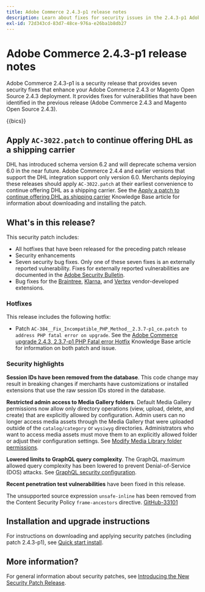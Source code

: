 ```yaml
---
title: Adobe Commerce 2.4.3-p1 release notes
description: Learn about fixes for security issues in the 2.4.3-p1 Adobe Commerce release.
exl-id: 72d343cd-83d7-48ce-976a-e26ba1b8db27
---
```

# Adobe Commerce 2.4.3-p1 release notes

Adobe Commerce 2.4.3-p1 is a security release that provides seven security fixes that enhance your Adobe Commerce 2.4.3 or Magento Open Source 2.4.3 deployment. It provides fixes for vulnerabilities that have been identified in the previous release (Adobe Commerce 2.4.3 and Magento Open Source 2.4.3).

{{bics}}

## Apply `AC-3022.patch` to continue offering DHL as a shipping carrier

DHL has introduced schema version 6.2 and will deprecate schema version 6.0 in the near future. Adobe Commerce 2.4.4 and earlier versions that support the DHL integration support only version 6.0. Merchants deploying these releases should apply `AC-3022.patch` at their earliest convenience to continue offering DHL as a shipping carrier. See the [Apply a patch to continue offering DHL as shipping carrier](https://support.magento.com/hc/en-us/articles/7707818131597-Apply-a-patch-to-continue-offering-DHL-as-shipping-carrier) Knowledge Base article for information about downloading and installing the patch.

## What's in this release?

This security patch includes:

*  All hotfixes that have been released for the preceding patch release
*  Security enhancements
*  Seven security bug fixes. Only one of these seven fixes is an externally reported vulnerability. Fixes for externally reported vulnerabilities are documented in the [Adobe Security Bulletin](https://helpx.adobe.com/security/products/magento/apsb21-86.html).
*  Bug fixes for the [Braintree](https://docs.magento.com/user-guide/payment/braintree.html), [Klarna](https://docs.magento.com/user-guide/payment/klarna.html#changes-in-the-latest-release), and [Vertex](https://docs.magento.com/user-guide/tax/vertex.html#changes-in-the-latest-release) vendor-developed extensions.

### Hotfixes

This release includes the following hotfix:

*  Patch `AC-384__Fix_Incompatible_PHP_Method__2.3.7-p1_ce.patch to address PHP fatal error on upgrade`. See the [Adobe Commerce upgrade 2.4.3, 2.3.7-p1 PHP Fatal error Hotfix](https://support.magento.com/hc/en-us/articles/4408021533069-Adobe-Commerce-upgrade-2-4-3-2-3-7-p1-PHP-Fatal-error-Hotfix) Knowledge Base article for information on both patch and issue.

### Security highlights

**Session IDs have been removed from the database**. This code change may result in breaking changes if merchants have customizations or installed extensions that use the raw session IDs stored in the database. <!-- MC-40976-->

**Restricted admin access to Media Gallery folders**. Default Media Gallery permissions now allow only directory operations (view, upload, delete, and create) that are explicitly allowed by configuration. Admin users can no longer access media assets through the Media Gallery that were uploaded outside of the `catalog/category` or `wysiwyg` directories. Administrators who want to access media assets must move them to an explicitly allowed folder or adjust their configuration settings. See [Modify Media Library folder permissions](https://developer.adobe.com/commerce/php/tutorials/backend/modify-image-library-permissions/). <!-- B2B-1897-->

**Lowered limits to GraphQL query complexity**. The GraphQL maximum allowed query complexity has been lowered to prevent Denial-of-Service (DOS) attacks. See [GraphQL security configuration](https://devdocs.magento.com/guides/v2.4/graphql/security-configuration.html). <!-- PWA-1700-->

**Recent penetration test vulnerabilities** have been fixed in this release. <!-- MC-42431-->

The unsupported source expression `unsafe-inline` has been removed from the Content Security Policy `frame-ancestors` directive. [GitHub-33101](https://github.com/magento/magento2/issues/33101)<!-- MC-42632-->

## Installation and upgrade instructions

For instructions on downloading and applying security patches (including patch 2.4.3-p1), see [Quick start install](../../../installation/composer.md).

## More information?

For general information about security patches, see [Introducing the New Security Patch Release](https://community.magento.com/t5/Magento-DevBlog/Introducing-the-New-Security-Patch-Release/ba-p/141287).

